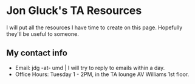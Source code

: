Jon Gluck's TA Resources
=======

I will put all the resources I have time to create on this page. Hopefully
they'll be useful to someone.

My contact info
------------
*   Email: jdg -at- umd  | I will try to reply to emails within
    a day.
*   Office Hours: Tuesday 1 - 2PM, in the TA lounge AV Williams 1st floor.
